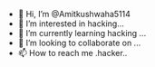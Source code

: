 - 👋 Hi, I’m @Amitkushwaha5114
- 👀 I’m interested in hacking...
- 🌱 I’m currently learning hacking ...
- 💞️ I’m looking to collaborate on ...
- 📫 How to reach me .hacker..

<!---
Amitkushwaha5114/Amitkushwaha5114 is a ✨ special ✨ repository because its `README.md` (this file) appears on your GitHub profile.
You can click the Preview link to take a look at your changes.
all online service is available is on ready now--->
